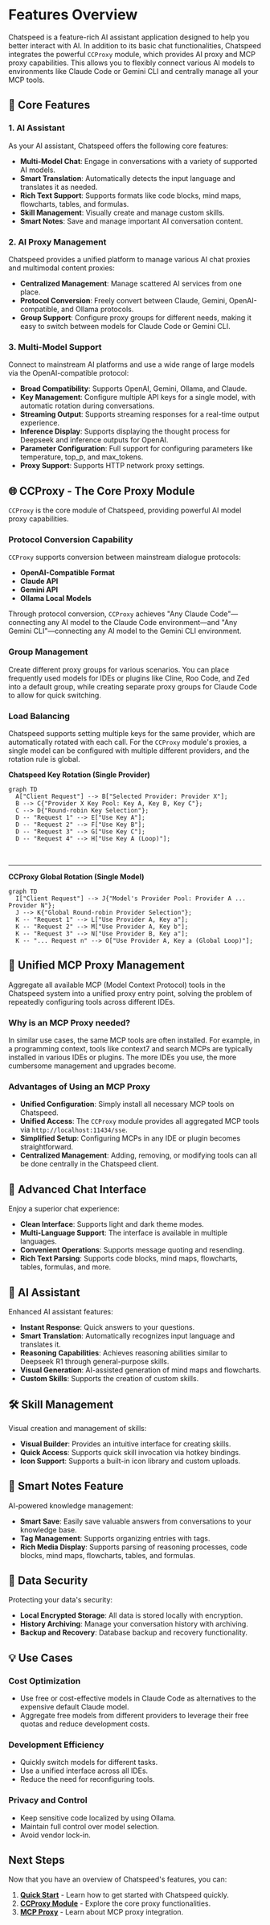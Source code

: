 # Features Overview

Chatspeed is a feature-rich AI assistant application designed to help you better interact with AI. In addition to its basic chat functionalities, Chatspeed integrates the powerful `CCProxy` module, which provides AI proxy and MCP proxy capabilities. This allows you to flexibly connect various AI models to environments like Claude Code or Gemini CLI and centrally manage all your MCP tools.

## 🤖 Core Features

### 1. AI Assistant

As your AI assistant, Chatspeed offers the following core features:

- **Multi-Model Chat**: Engage in conversations with a variety of supported AI models.
- **Smart Translation**: Automatically detects the input language and translates it as needed.
- **Rich Text Support**: Supports formats like code blocks, mind maps, flowcharts, tables, and formulas.
- **Skill Management**: Visually create and manage custom skills.
- **Smart Notes**: Save and manage important AI conversation content.

### 2. AI Proxy Management

Chatspeed provides a unified platform to manage various AI chat proxies and multimodal content proxies:

- **Centralized Management**: Manage scattered AI services from one place.
- **Protocol Conversion**: Freely convert between Claude, Gemini, OpenAI-compatible, and Ollama protocols.
- **Group Support**: Configure proxy groups for different needs, making it easy to switch between models for Claude Code or Gemini CLI.

### 3. Multi-Model Support

Connect to mainstream AI platforms and use a wide range of large models via the OpenAI-compatible protocol:

- **Broad Compatibility**: Supports OpenAI, Gemini, Ollama, and Claude.
- **Key Management**: Configure multiple API keys for a single model, with automatic rotation during conversations.
- **Streaming Output**: Supports streaming responses for a real-time output experience.
- **Inference Display**: Supports displaying the thought process for Deepseek and inference outputs for OpenAI.
- **Parameter Configuration**: Full support for configuring parameters like temperature, top_p, and max_tokens.
- **Proxy Support**: Supports HTTP network proxy settings.

## 🌐 CCProxy - The Core Proxy Module

`CCProxy` is the core module of Chatspeed, providing powerful AI model proxy capabilities.

### Protocol Conversion Capability

`CCProxy` supports conversion between mainstream dialogue protocols:

- **OpenAI-Compatible Format**
- **Claude API**
- **Gemini API**
- **Ollama Local Models**

Through protocol conversion, `CCProxy` achieves "Any Claude Code"—connecting any AI model to the Claude Code environment—and "Any Gemini CLI"—connecting any AI model to the Gemini CLI environment.

### Group Management

Create different proxy groups for various scenarios. You can place frequently used models for IDEs or plugins like Cline, Roo Code, and Zed into a default group, while creating separate proxy groups for Claude Code to allow for quick switching.

### Load Balancing

Chatspeed supports setting multiple keys for the same provider, which are automatically rotated with each call. For the `CCProxy` module's proxies, a single model can be configured with multiple different providers, and the rotation rule is global.

**Chatspeed Key Rotation (Single Provider)**

```mermaid
graph TD
  A["Client Request"] --> B["Selected Provider: Provider X"];
  B --> C{"Provider X Key Pool: Key A, Key B, Key C"};
  C --> D{"Round-robin Key Selection"};
  D -- "Request 1" --> E["Use Key A"];
  D -- "Request 2" --> F["Use Key B"];
  D -- "Request 3" --> G["Use Key C"];
  D -- "Request 4" --> H["Use Key A (Loop)"];
```

<br/>

---

**CCProxy Global Rotation (Single Model)**

```mermaid
graph TD
  I["Client Request"] --> J{"Model's Provider Pool: Provider A ... Provider N"};
  J --> K{"Global Round-robin Provider Selection"};
  K -- "Request 1" --> L["Use Provider A, Key a"];
  K -- "Request 2" --> M["Use Provider A, Key b"];
  K -- "Request 3" --> N["Use Provider B, Key a"];
  K -- "... Request n" --> O["Use Provider A, Key a (Global Loop)"];
```

## 🔧 Unified MCP Proxy Management

Aggregate all available MCP (Model Context Protocol) tools in the Chatspeed system into a unified proxy entry point, solving the problem of repeatedly configuring tools across different IDEs.

### Why is an MCP Proxy needed?

In similar use cases, the same MCP tools are often installed. For example, in a programming context, tools like context7 and search MCPs are typically installed in various IDEs or plugins. The more IDEs you use, the more cumbersome management and upgrades become.

### Advantages of Using an MCP Proxy

- **Unified Configuration**: Simply install all necessary MCP tools on Chatspeed.
- **Unified Access**: The `CCProxy` module provides all aggregated MCP tools via `http://localhost:11434/sse`.
- **Simplified Setup**: Configuring MCPs in any IDE or plugin becomes straightforward.
- **Centralized Management**: Adding, removing, or modifying tools can all be done centrally in the Chatspeed client.

## 💬 Advanced Chat Interface

Enjoy a superior chat experience:

- **Clean Interface**: Supports light and dark theme modes.
- **Multi-Language Support**: The interface is available in multiple languages.
- **Convenient Operations**: Supports message quoting and resending.
- **Rich Text Parsing**: Supports code blocks, mind maps, flowcharts, tables, formulas, and more.

## 🤖 AI Assistant

Enhanced AI assistant features:

- **Instant Response**: Quick answers to your questions.
- **Smart Translation**: Automatically recognizes input language and translates it.
- **Reasoning Capabilities**: Achieves reasoning abilities similar to Deepseek R1 through general-purpose skills.
- **Visual Generation**: AI-assisted generation of mind maps and flowcharts.
- **Custom Skills**: Supports the creation of custom skills.

## 🛠️ Skill Management

Visual creation and management of skills:

- **Visual Builder**: Provides an intuitive interface for creating skills.
- **Quick Access**: Supports quick skill invocation via hotkey bindings.
- **Icon Support**: Supports a built-in icon library and custom uploads.

## 📝 Smart Notes Feature

AI-powered knowledge management:

- **Smart Save**: Easily save valuable answers from conversations to your knowledge base.
- **Tag Management**: Supports organizing entries with tags.
- **Rich Media Display**: Supports parsing of reasoning processes, code blocks, mind maps, flowcharts, tables, and formulas.

## 🔐 Data Security

Protecting your data's security:

- **Local Encrypted Storage**: All data is stored locally with encryption.
- **History Archiving**: Manage your conversation history with archiving.
- **Backup and Recovery**: Database backup and recovery functionality.

## 💡 Use Cases

### Cost Optimization

- Use free or cost-effective models in Claude Code as alternatives to the expensive default Claude model.
- Aggregate free models from different providers to leverage their free quotas and reduce development costs.

### Development Efficiency

- Quickly switch models for different tasks.
- Use a unified interface across all IDEs.
- Reduce the need for reconfiguring tools.

### Privacy and Control

- Keep sensitive code localized by using Ollama.
- Maintain full control over model selection.
- Avoid vendor lock-in.

## Next Steps

Now that you have an overview of Chatspeed's features, you can:

1. **[Quick Start](../../guide/quickStart.md)** - Learn how to get started with Chatspeed quickly.
2. **[CCProxy Module](../../ccproxy/)** - Explore the core proxy functionalities.
3. **[MCP Proxy](../../mcp/)** - Learn about MCP proxy integration.
